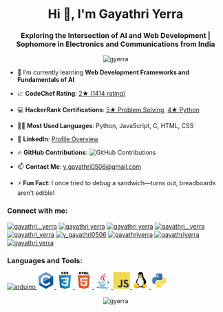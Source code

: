 <h1 align="center">Hi 👋, I'm Gayathri Yerra</h1>
<h3 align="center">Exploring the Intersection of AI and Web Development | Sophomore in Electronics and Communications from India</h3>

<p align="center">
  <img src="https://komarev.com/ghpvc/?username=gyerra&label=Profile%20views&color=0e75b6&style=flat" alt="gyerra" />
</p>

- 🌱 I’m currently learning **Web Development Frameworks and Fundamentals of AI**

- 📈 **CodeChef Rating**: [2★ (1414 rating)](https://www.codechef.com/users/gayathri_yerra)

- 💻 **HackerRank Certifications**: [5★ Problem Solving](https://www.hackerrank.com/profile/y_gayathri0506), [4★ Python](https://www.hackerrank.com/profile/y_gayathri0506)

- 🧑‍💻 **Most Used Languages**: Python, JavaScript, C, HTML, CSS

- 🏢 **LinkedIn**: [Profile Overview](https://www.linkedin.com/in/gayathri-yerra)

- 🔥 **GitHub Contributions**: ![GitHub Contributions](https://github-readme-streak-stats.herokuapp.com/?user=gyerra&theme=dark)

- 📫 **Contact Me**: y.gayathri0506@gmail.com

- ⚡ **Fun Fact**: I once tried to debug a sandwich—turns out, breadboards aren't edible!

<h3 align="left">Connect with me:</h3>
<p align="left">
  <a href="https://twitter.com/gayathri__yerra" target="_blank"><img align="center" src="https://raw.githubusercontent.com/rahuldkjain/github-profile-readme-generator/master/src/images/icons/Social/twitter.svg" alt="gayathri__yerra" height="30" width="40" /></a>
  <a href="https://linkedin.com/in/gayathri-yerra" target="_blank"><img align="center" src="https://raw.githubusercontent.com/rahuldkjain/github-profile-readme-generator/master/src/images/icons/Social/linked-in-alt.svg" alt="gayathri yerra" height="30" width="40" /></a>
  <a href="https://fb.com/gayathri yerra" target="_blank"><img align="center" src="https://raw.githubusercontent.com/rahuldkjain/github-profile-readme-generator/master/src/images/icons/Social/facebook.svg" alt="gayathri yerra" height="30" width="40" /></a>
  <a href="https://instagram.com/gayathri__yerra" target="_blank"><img align="center" src="https://raw.githubusercontent.com/rahuldkjain/github-profile-readme-generator/master/src/images/icons/Social/instagram.svg" alt="gayathri__yerra" height="30" width="40" /></a>
  <a href="https://www.codechef.com/users/gayathri_yerra" target="_blank"><img align="center" src="https://cdn.jsdelivr.net/npm/simple-icons@3.1.0/icons/codechef.svg" alt="gayathri_yerra" height="30" width="40" /></a>
  <a href="https://www.hackerrank.com/profile/y_gayathri0506" target="_blank"><img align="center" src="https://raw.githubusercontent.com/rahuldkjain/github-profile-readme-generator/master/src/images/icons/Social/hackerrank.svg" alt="y_gayathri0506" height="30" width="40" /></a>
  <a href="https://codeforces.com/profile/gayathriyerra" target="_blank"><img align="center" src="https://raw.githubusercontent.com/rahuldkjain/github-profile-readme-generator/master/src/images/icons/Social/codeforces.svg" alt="gayathriyerra" height="30" width="40" /></a>
  <a href="https://www.leetcode.com/gayathriyerra" target="_blank"><img align="center" src="https://raw.githubusercontent.com/rahuldkjain/github-profile-readme-generator/master/src/images/icons/Social/leet-code.svg" alt="gayathriyerra" height="30" width="40" /></a>
  <a href="https://www.hackerearth.com/gayathri yerra" target="_blank"><img align="center" src="https://raw.githubusercontent.com/rahuldkjain/github-profile-readme-generator/master/src/images/icons/Social/hackerearth.svg" alt="gayathri yerra" height="30" width="40" /></a>
</p>

<h3 align="left">Languages and Tools:</h3>
<p align="left">
  <a href="https://www.arduino.cc/" target="_blank" rel="noreferrer">
    <img src="https://cdn.worldvectorlogo.com/logos/arduino-1.svg" alt="arduino" width="40" height="40"/>
  </a>
  <a href="https://www.cprogramming.com/" target="_blank" rel="noreferrer">
    <img src="https://raw.githubusercontent.com/devicons/devicon/master/icons/c/c-original.svg" alt="c" width="40" height="40"/>
  </a>
  <a href="https://www.w3schools.com/css/" target="_blank" rel="noreferrer">
    <img src="https://raw.githubusercontent.com/devicons/devicon/master/icons/css3/css3-original-wordmark.svg" alt="css3" width="40" height="40"/>
  </a>
  <a href="https://www.w3.org/html/" target="_blank" rel="noreferrer">
    <img src="https://raw.githubusercontent.com/devicons/devicon/master/icons/html5/html5-original-wordmark.svg" alt="html5" width="40" height="40"/>
  </a>
  <a href="https://www.java.com" target="_blank" rel="noreferrer">
    <img src="https://raw.githubusercontent.com/devicons/devicon/master/icons/java/java-original.svg" alt="java" width="40" height="40"/>
  </a>
  <a href="https://developer.mozilla.org/en-US/docs/Web/JavaScript" target="_blank" rel="noreferrer">
    <img src="https://raw.githubusercontent.com/devicons/devicon/master/icons/javascript/javascript-original.svg" alt="javascript" width="40" height="40"/>
  </a>
  <a href="https://www.linux.org/" target="_blank" rel="noreferrer">
    <img src="https://raw.githubusercontent.com/devicons/devicon/master/icons/linux/linux-original.svg" alt="linux" width="40" height="40"/>
  </a>
  <a href="https://www.python.org" target="_blank" rel="noreferrer">
    <img src="https://raw.githubusercontent.com/devicons/devicon/master/icons/python/python-original.svg" alt="python" width="40" height="40"/>
  </a>
</p>

<p align="center">
  <img align="center" src="https://github-readme-stats.vercel.app/api/top-langs?username=gyerra&show_icons=true&locale=en&layout=compact&langs_count=10&hide=css,html" alt="gyerra" />
</p>
